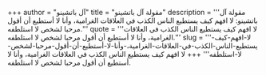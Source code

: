+++
author = "آل باتشينو"
title = "مقولة آل باتشينو"
description = '''مقولة آل باتشينو: لا افهم كيف يستطيع الناس الكذب في العلاقات الغرامية، وأنا لا أستطيع أن أقول مرحبا لشخص لا استلطفه.'''
quote = '''لا افهم كيف يستطيع الناس الكذب في العلاقات الغرامية، وأنا لا أستطيع أن أقول مرحبا لشخص لا استلطفه.'''
slug = '''لا-افهم-كيف-يستطيع-الناس-الكذب-في-العلاقات-الغرامية،-وأنا-لا-أستطيع-أن-أقول-مرحبا-لشخص-لا-استلطفه'''
+++
لا افهم كيف يستطيع الناس الكذب في العلاقات الغرامية، وأنا لا أستطيع أن أقول مرحبا لشخص لا استلطفه.
